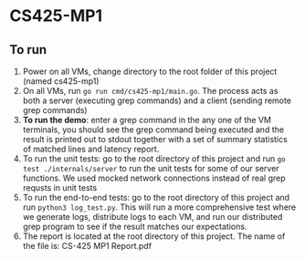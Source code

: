 # CS425-MP1

## To run
1. Power on all VMs, change directory to the root folder of this project (named cs425-mp1)
2. On all VMs, run `go run cmd/cs425-mp1/main.go`. The process acts as both a server (executing grep commands) and a client (sending remote grep commands)
3. **To run the demo**: enter a grep command in the any one of the VM terminals, you should see the grep command being executed and the result is printed out to stdout together with a set of summary statistics of matched lines and latency report. 
4. To run the unit tests: go to the root directory of this project and run `go test ./internals/server` to run the unit tests for some of our server functions. We used mocked network connections instead of real grep requsts in unit tests
5. To run the end-to-end tests: go to the root directory of this project and run `python3 log_test.py`. This will run a more comprehensive test where we generate logs, distribute logs to each VM, and run our distributed grep program to see if the result matches our expectations. 
6. The report is located at the root directory of this project. The name of the file is: CS-425 MP1 Report.pdf
